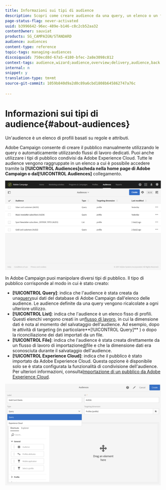```yaml
---
title: Informazioni sui tipi di audience
description: Scopri come creare audience da una query, un elenco o un file e come importarli da Adobe Experience Cloud.
page-status-flag: never-activated
uuid: b3996642-96ec-489e-b146-c8c2cb52aa32
contentOwner: sauviat
products: SG_CAMPAIGN/STANDARD
audience: audiences
content-type: reference
topic-tags: managing-audiences
discoiquuid: 750ecd8d-67a5-4180-bfec-2a8e3098c812
context-tags: audience,wizard;audience,overview;delivery,audience,back
internal: n
snippet: y
translation-type: tm+mt
source-git-commit: 1059b840d9a2d0c89a6cbd1808b645862747a76c

---
```



# Informazioni sui tipi di audience{#about-audiences}

Un&#39;audience è un elenco di profili basati su regole e attributi.

Adobe Campaign consente di creare il pubblico manualmente utilizzando le query o automaticamente utilizzando flussi di lavoro dedicati. Puoi anche utilizzare i tipi di pubblico condivisi da Adobe Experience Cloud. Tutte le audience vengono raggruppate in un elenco a cui è possibile accedere tramite la **[!UICONTROL Audiences]**scheda nella home page di Adobe Campaign o dal**[!UICONTROL Audiences]** collegamento.

![](assets/audience_1.png)

In Adobe Campaign puoi manipolare diversi tipi di pubblico. Il tipo di pubblico corrisponde al modo in cui è stato creato:

* **[!UICONTROL Query]**: indica che l&#39;audience è stata creata da una[query](../../automating/using/editing-queries.md#about-query-editor)sui dati del database di Adobe Campaign dall&#39;elenco delle audience. Le audience definite da una query vengono ricalcolate a ogni ulteriore utilizzo.
* **[!UICONTROL List]**: indica che l&#39;audience è un elenco fisso di profili. Questi elenchi vengono creati in un[flusso di lavoro](../../automating/using/discovering-workflows.md), in cui la dimensione dati è nota al momento del salvataggio dell&#39;audience. Ad esempio, dopo le attività di targeting (in particolare**[!UICONTROL Query]** ) o dopo la riconciliazione dei dati importati da un file.
* **[!UICONTROL File]**: indica che l&#39;audience è stata creata direttamente da un flusso di lavoro di importazione[di](../../automating/using/load-file.md)file e che la dimensione dati era sconosciuta durante il salvataggio dell&#39;audience.
* **[!UICONTROL Experience Cloud]**: indica che il pubblico è stato importato da Adobe Experience Cloud. Questa opzione è disponibile solo se è stata configurata la funzionalità di condivisione dell&#39;audience. Per ulteriori informazioni, consulta[Importazione di un pubblico da Adobe Experience Cloud](../../integrating/using/sharing-audiences-with-audience-manager-or-people-core-service.md#importing-an-audience).

![](assets/audience_type_selection.png)
